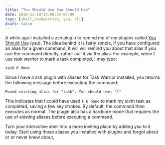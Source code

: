 ```yaml
---
title: "You Should Use You Should Use"
date: 2018-11-18T13:06:35-07:00
tags: [shell,taskwarrior, ysu, cli]
draft: false
---
```

A while ago I installed a zsh plugin to remind me of my plugins called 
[You Should Use](https://github.com/MichaelAquilina/zsh-you-should-use) (ysu). The idea behind it is fairly simple, if 
you have configured an alias for a given command, it will will remind you about that alias if you use the command 
directly, rather call it via the alias. For example, when I use task warrior to mark a task completed, I may type:
```
task 6 done
```
Since I have a zsh plugin with aliases for Task Warrior installed, ysu returns the following message before executing 
the command:
 ```
 Found existing alias for "task". You should use: "t"
 ```
This indicates that I could have used `t 6 done` to mark my sixth task as completed, saving a few key strokes. By 
default, the command then executes as normal. The plugin also has a hardcore mode that requires the use of existing 
aliases before executing a command.

Turn your interactive shell into a more inviting place by adding ysu to it today. Start using those aliases you
installed with plugins and forgot about or  or never knew about,